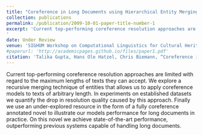 ```yaml
---
title: "Coreference in Long Documents using Hierarchical Entity Merging"
collection: publications
permalink: /publication/2009-10-01-paper-title-number-1
excerpt: 'Current top-performing coreference resolution approaches are limited with regard to the maximum lengths of texts they can accept. We explore a recursive merging technique of entities that allows us to apply coreference models to texts of arbitrary length. In experiments on established datasets we quantify the drop in resolution quality caused by this approach. Finally we use an under-explored resource in the form of a fully coreference annotated novel to illustrate our models performance for long documents in practice. On this novel we achieve state-of-the-art performance, outperforming previous systems capable of handling long documents.
'
date: Under Review
venue: 'SIGHUM Workshop on Computational Linguistics for Cultural Heritage, Social Sciences, Humanities and Literature (LaTeCH-CLfL), 2024.'
#paperurl: 'http://academicpages.github.io/files/paper1.pdf'
citation: 'Talika Gupta, Hans Ole Hatzel, Chris Biemann, “Coreference in Long Documents using Hierarchical Entity Merging”, SIGHUM Workshop on Computational Linguistics for Cultural Heritage, Social Sciences, Humanities and Literature (LaTeCH-CLfL), 2024.'
---
```

Current top-performing coreference resolution approaches are limited with regard to the maximum lengths of texts they can accept. We explore a recursive merging technique of entities that allows us to apply coreference models to texts of arbitrary length. In experiments on established datasets we quantify the drop in resolution quality caused by this approach. Finally we use an under-explored resource in the form of a fully coreference annotated novel to illustrate our models performance for long documents in practice. On this novel we achieve state-of-the-art performance, outperforming previous systems capable of handling long documents.

